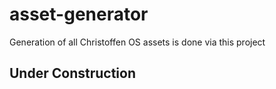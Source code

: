 # asset-generator
Generation of all Christoffen OS assets is done via this project

## Under Construction

